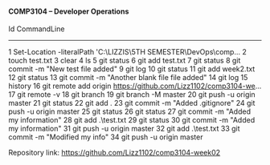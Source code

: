 #### COMP3104 – Developer Operations

  Id CommandLine
  -- -----------
   1 Set-Location -literalPath 'C:\LIZZIS\5TH SEMESTER\DevOps\comp...
   2 touch test.txt
   3 clear
   4 ls
   5 git status
   6 git add test.txt
   7 git status
   8 git commit -m "New test file added"
   9 git log
  10 git status
  11 git add week2.txt
  12 git status
  13 git commit -m "Another blank file file added"
  14 git log
  15 history
  16 git remote add origin https://github.com/Lizz1102/comp3104-we...
  17 git remote -v
  18 git branch
  19 git branch -M master
  20 git push -u origin master
  21 git status
  22 git add .
  23 git commit -m "Added .gitignore"
  24 git push -u origin master
  25 git status
  26 git status
  27 git commit -m "Added my information"
  28 git add .\test.txt
  29 git status
  30 git commit -m "Added my information"
  31 git push -u origin master
  32 git add .\test.txt
  33 git commit -m "Modified my info"
  34 git push -u origin master

Repository link: https://github.com/Lizz1102/comp3104-week02